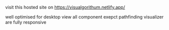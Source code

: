 visit this hosted site on 
https://visualgorithum.netlify.app/

well optimised for desktop view 
all component exepct pathfinding visualizer are fully responsive 
